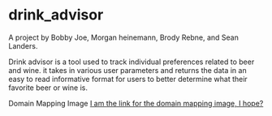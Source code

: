 # drink_advisor

A project by Bobby Joe, Morgan heinemann, Brody Rebne, and Sean Landers.

Drink advisor is a tool used to track individual preferences related to beer and wine. it takes in various user parameters and returns the data in an easy to read informative format for users to better determine what their favorite beer or wine is.

Domain Mapping Image
[I am the link for the domain mapping image, I hope?](assets/MyFirstBoard.jpg)
